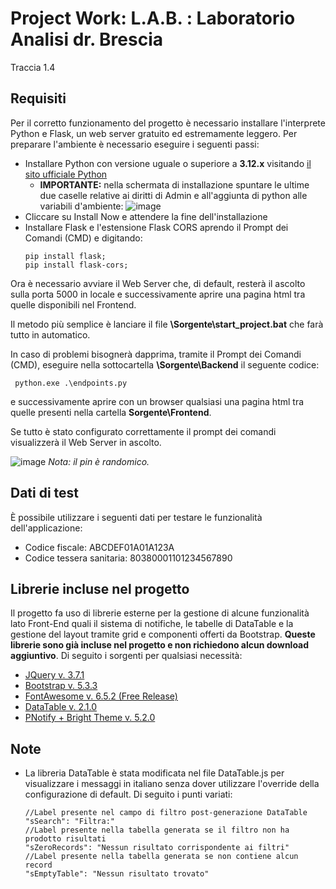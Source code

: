 # Project Work: L.A.B. : Laboratorio Analisi dr. Brescia
Traccia 1.4

## Requisiti
Per il corretto funzionamento del progetto è necessario installare l'interprete Python e Flask, un web server gratuito ed estremamente leggero.
Per preparare l'ambiente è necessario eseguire i seguenti passi:
- Installare Python con versione uguale o superiore a **3.12.x** visitando [il sito ufficiale Python](https://www.python.org/downloads/)
  - **IMPORTANTE:** nella schermata di installazione spuntare le ultime due caselle relative ai diritti di Admin e all'aggiunta di python alle variabili d'ambiente:
    ![image](https://github.com/user-attachments/assets/a9d2dffe-e18b-43fb-8470-a2ad0428121f)
- Cliccare su Install Now e attendere la fine dell'installazione
- Installare Flask e l'estensione Flask CORS aprendo il Prompt dei Comandi (CMD) e digitando:
  ```
  pip install flask;
  pip install flask-cors;
  ```

Ora è necessario avviare il Web Server che, di default, resterà il ascolto sulla porta 5000 in locale e successivamente aprire una pagina html tra quelle disponibili nel Frontend.

Il metodo più semplice è lanciare il file **\Sorgente\start_project.bat** che farà tutto in automatico.

In caso di problemi bisognerà dapprima, tramite il Prompt dei Comandi (CMD), eseguire nella sottocartella **\Sorgente\Backend** il seguente codice:
 ```
  python.exe .\endpoints.py
 ```
e successivamente aprire con un browser qualsiasi una pagina html tra quelle presenti nella cartella **Sorgente\Frontend**.

Se tutto è stato configurato correttamente il prompt dei comandi visualizzerà il Web Server in ascolto.

![image](https://github.com/user-attachments/assets/9d731b6c-5e67-45ef-a3eb-60d878242cf3)
*Nota: il pin è randomico.*

## Dati di test
È possibile utilizzare i seguenti dati per testare le funzionalità dell'applicazione:
- Codice fiscale: ABCDEF01A01A123A
- Codice tessera sanitaria: 80380001101234567890

## Librerie incluse nel progetto
Il progetto fa uso di librerie esterne per la gestione di alcune funzionalità lato Front-End quali il sistema di notifiche, le tabelle di DataTable e la gestione del layout tramite grid e componenti offerti da Bootstrap.
**Queste librerie sono già incluse nel progetto e non richiedono alcun download aggiuntivo**. Di seguito i sorgenti per qualsiasi necessità:
- [JQuery v. 3.7.1](https://jquery.com/download/)
- [Bootstrap v. 5.3.3](https://getbootstrap.com/docs/5.3/getting-started/download/)
- [FontAwesome v. 6.5.2 (Free Release)](https://fontawesome.com/start)
- [DataTable v. 2.1.0](https://datatables.net/download/)
- [PNotify + Bright Theme v. 5.2.0](https://github.com/sciactive/pnotify/blob/master/README.md)

## Note
- La libreria DataTable è stata modificata nel file DataTable.js per visualizzare i messaggi in italiano senza dover utilizzare l'override della configurazione di default. Di seguito i punti variati:
  ```
  //Label presente nel campo di filtro post-generazione DataTable
  "sSearch": "Filtra:"
  //Label presente nella tabella generata se il filtro non ha prodotto risultati
  "sZeroRecords": "Nessun risultato corrispondente ai filtri"
  //Label presente nella tabella generata se non contiene alcun record
  "sEmptyTable": "Nessun risultato trovato"
  ``` 
 
